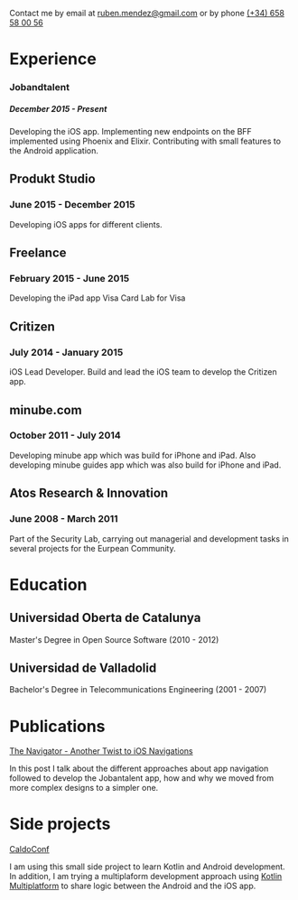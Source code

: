 Contact me by email at [ruben.mendez@gmail.com](mailto:ruben.mendez@gmail.com) or by phone [(+34) 658 58 00 56](tel:+34658580056)

# Experience

### Jobandtalent

##### December 2015 - Present

Developing the iOS app.
Implementing new endpoints on the BFF implemented using Phoenix and Elixir.
Contributing with small features to the Android application.

## Produkt Studio

### June 2015 - December 2015

Developing iOS apps for different clients.

## Freelance

### February 2015 - June 2015

Developing the iPad app Visa Card Lab for Visa

## Critizen

### July 2014 - January 2015

iOS Lead Developer. Build and lead the iOS team to develop the Critizen app.

## minube.com

### October 2011 - July 2014

Developing minube app which was build for iPhone and iPad. Also developing minube guides app which was also build for iPhone and iPad.

## Atos Research & Innovation

### June 2008 - March 2011

Part of the Security Lab, carrying out managerial and development tasks in several projects for the Eurpean Community.

# Education

## Universidad Oberta de Catalunya

Master's Degree in Open Source Software (2010 - 2012)

## Universidad de Valladolid

Bachelor's Degree in Telecommunications Engineering (2001 - 2007)

# Publications

[The Navigator - Another Twist to iOS Navigations](https://jobandtalent.engineering/the-navigator-420b24fc57da?source=friends_link&sk=a0dbbedd3f087f0750a3cdc072e679d3)

In this post I talk about the different approaches about app navigation followed to develop the Jobantalent app, how and why we moved from more complex designs to a simpler one.

# Side projects

[CaldoConf](https://github.com/caldofran/caldoconf-mobile)

I am using this small side project to learn Kotlin and Android development. In addition, I am trying a multiplaform development approach using [Kotlin Multiplatform](https://kotlinlang.org/lp/mobile/) to share logic between the Android and the iOS app.
